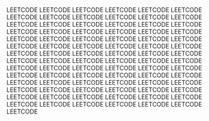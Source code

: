 LEETCODE LEETCODE LEETCODE LEETCODE LEETCODE LEETCODE LEETCODE LEETCODE LEETCODE LEETCODE LEETCODE LEETCODE LEETCODE LEETCODE LEETCODE LEETCODE LEETCODE LEETCODE LEETCODE LEETCODE LEETCODE LEETCODE LEETCODE LEETCODE LEETCODE LEETCODE LEETCODE LEETCODE LEETCODE LEETCODE LEETCODE LEETCODE LEETCODE LEETCODE LEETCODE LEETCODE LEETCODE LEETCODE LEETCODE LEETCODE LEETCODE LEETCODE LEETCODE LEETCODE LEETCODE LEETCODE LEETCODE LEETCODE LEETCODE LEETCODE LEETCODE LEETCODE LEETCODE LEETCODE LEETCODE LEETCODE LEETCODE LEETCODE LEETCODE LEETCODE LEETCODE LEETCODE LEETCODE LEETCODE LEETCODE LEETCODE LEETCODE LEETCODE LEETCODE LEETCODE LEETCODE LEETCODE LEETCODE LEETCODE LEETCODE LEETCODE LEETCODE LEETCODE LEETCODE LEETCODE LEETCODE LEETCODE LEETCODE LEETCODE LEETCODE 
